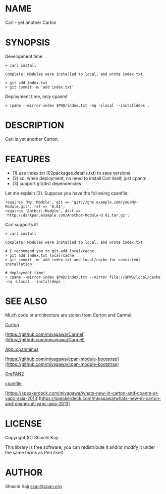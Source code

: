 # NAME

Carl - yet another Carton

# SYNOPSIS

Development time:

    > carl install
    ...
    Complete! Modules were installed to local, and wrote index.txt

    > git add index.txt
    > git commit -m 'add index.txt'

Deployment time, only cpanm!

    > cpanm --mirror-index $PWD/index.txt -nq -Llocal --installdeps .

# DESCRIPTION

Carl is yet another Carton.

# FEATURES

- (1) use index.txt (02packages.details.txt) to save versions
- (2) so, when deployment, no need to install Carl itself, just cpanm
- (3) support git/dist dependencies

Let me explain (3).
Suppose you have the following cpanfile:

    requires 'My::Module', git => 'git://ghe.example.com/you/My-Module.git', ref => '0.01';
    requires 'Anthor::Module', dist => 'http://darkpan.example.com/Anothor-Module-0.01.tar.gz';

Carl supports it!

    > carl install
    ...
    Complete! Modules were installed to local, and wrote index.txt

    # I recommend you to git-add local/cache
    > git add index.txt local/cache
    > git commit -m 'add index.txt and local/cache for consistent installation'

    # deployment time!
    > cpanm --mirror-index $PWD/index.txt --mirror file://$PWD/local/cache -nq -Llocal --installdeps .

# SEE ALSO

Much code or architecture are stolen from Carton and Carmel.

[Carton](https://metacpan.org/pod/Carton)

[https://github.com/miyagawa/Carmel](https://github.com/miyagawa/Carmel)

[App::cpanminus](https://metacpan.org/pod/App::cpanminus)

[https://github.com/miyagawa/cpan-module-bootstrap](https://github.com/miyagawa/cpan-module-bootstrap)

[OrePAN2](https://metacpan.org/pod/OrePAN2)

[cpanfile](https://metacpan.org/pod/cpanfile)

[https://speakerdeck.com/miyagawa/whats-new-in-carton-and-cpanm-at-yapc-asia-2013](https://speakerdeck.com/miyagawa/whats-new-in-carton-and-cpanm-at-yapc-asia-2013)

# LICENSE

Copyright (C) Shoichi Kaji.

This library is free software; you can redistribute it and/or modify
it under the same terms as Perl itself.

# AUTHOR

Shoichi Kaji <skaji@cpan.org>
